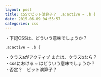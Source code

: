 ```yaml
---
layout: post
title: CSSでビット演算子？　.a:active ~ .b {
date: 2015-06-09 04:55:57
categories: css
---
```

<!-- {% raw %} -->
<p>・下記CSSは、どういう意味でしょうか？</p>

<pre><code>.a:active ~ .b {
</code></pre>

<p>・クラスaがアクティブ または、クラスbなら？<br>
・cssにおける ~ はどういう意味でしょうか？<br>
・否定？　ビット演算子？</p>
<!-- {% endraw %} -->
